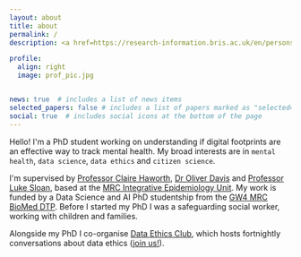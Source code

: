 ```yaml
---
layout: about
title: about
permalink: /
description: <a href=https://research-information.bris.ac.uk/en/persons/nina-di-cara target=blank>University of Bristol</a>

profile:
  align: right
  image: prof_pic.jpg


news: true  # includes a list of news items
selected_papers: false # includes a list of papers marked as "selected={true}"
social: true  # includes social icons at the bottom of the page
---
```


Hello! I'm a PhD student working on understanding if digital footprints are an effective way to track mental health. My broad interests are in `mental health`, `data science`, `data ethics` and `citizen science`. 

I'm supervised by [Professor Claire Haworth](https://research-information.bris.ac.uk/en/persons/claire-m-a-haworth), [Dr Oliver Davis](https://research-information.bris.ac.uk/en/persons/oliver-s-davis) and [Professor Luke Sloan](https://www.cardiff.ac.uk/people/view/38080-sloan-luke), based at the [MRC Integrative Epidemiology Unit](http://www.bristol.ac.uk/integrative-epidemiology/). My work is funded by a Data Science and AI PhD studentship from the [GW4 MRC BioMed DTP](https://www.gw4biomed.ac.uk/). Before I started my PhD I was a safeguarding social worker, working with children and families. 


Alongside my PhD I co-organise [Data Ethics Club](https://very-good-science.github.io/data-ethics-club/index.html), which hosts fortnightly conversations about data ethics ([join us!](https://very-good-science.github.io/data-ethics-club/contents/get-involved.html)).
